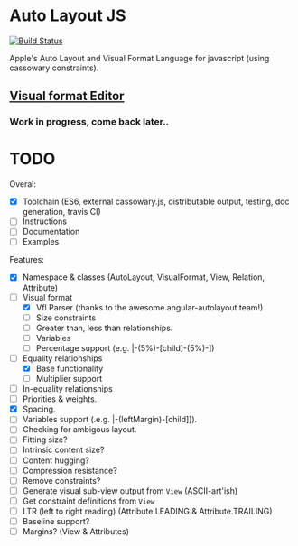 # Auto Layout JS

[![Build Status](https://travis-ci.org/IjzerenHein/autolayout.js.svg?branch=master)](https://travis-ci.org/IjzerenHein/autolayout.js)

Apple's Auto Layout and Visual Format Language for javascript (using cassowary constraints).


## [Visual format Editor](https://rawgit.com/IjzerenHein/visualformat-editor/master/dist/index.html)


### Work in progress, come back later..

# TODO

Overal:
- [X] Toolchain (ES6, external cassowary.js, distributable output, testing, doc generation, travis CI)
- [ ] Instructions
- [ ] Documentation
- [ ] Examples

Features:
- [X] Namespace & classes (AutoLayout, VisualFormat, View, Relation, Attribute)
- [ ] Visual format 
  - [X] Vfl Parser (thanks to the awesome angular-autolayout team!)
  - [ ] Size constraints
  - [ ] Greater than, less than relationships.
  - [ ] Variables
  - [ ] Percentage support (e.g. |-(5%)-[child]-(5%)-])
- [ ] Equality relationships
  - [X] Base functionality
  - [ ] Multiplier support
- [ ] In-equality relationships
- [ ] Priorities & weights.
- [X] Spacing.
- [ ] Variables support (.e.g. |-(leftMargin)-[child]]).
- [ ] Checking for ambigous layout.
- [ ] Fitting size?
- [ ] Intrinsic content size?
- [ ] Content hugging?
- [ ] Compression resistance?
- [ ] Remove constraints?
- [ ] Generate visual sub-view output from `View` (ASCII-art'ish)
- [ ] Get constraint definitions from `View`
- [ ] LTR (left to right reading) (Attribute.LEADING & Attribute.TRAILING)
- [ ] Baseline support?
- [ ] Margins? (View & Attributes)
